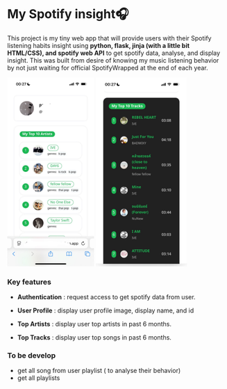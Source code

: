 # My Spotify insight🎧

This project is my tiny web app that will provide users with their Spotify listening habits insight using **python, flask, jinja (with a little bit HTML/CSS), and spotify web API** to get spotify data, analyse, and display insight. This was built from desire of knowing my music listening behavior by not just waiting for official SpotifyWrapped at the end of each year. 



<img src="20250511_sample_top_artist.jpg" alt="Sample_1" width="200"/>
<img src="20250511_sample_top_tracks.jpg" alt="Sample_2" height="433.6"/>



### Key features
- **Authentication** : request access to get spotify data from user.
- **User Profile** : display user profile image, display name, and id
- **Top Artists** : display user top artists in past 6 months.
   
   
- **Top Tracks** : display user top songs in past 6 months.



### To be develop
- get all song from user playlist ( to analyse their behavior)
- get all playlists
